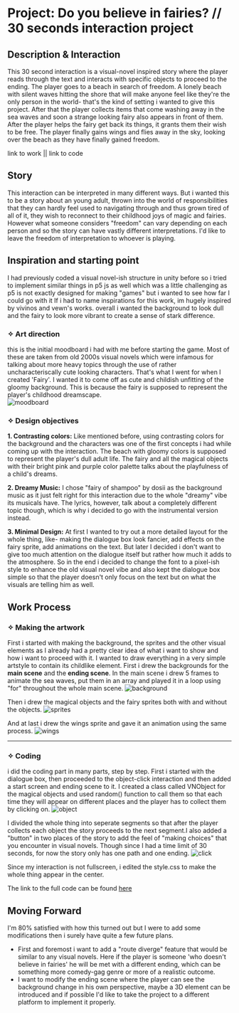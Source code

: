 # Project: Do you believe in fairies? // 30 seconds interaction project
## Description & Interaction
This 30 second interaction is a visual-novel inspired story where the player reads through the text and interacts with specific objects to proceed to the ending. 
The player goes to a beach in search of freedom. A lonely beach with silent waves hitting the shore that will make anyone feel like they're the only person in the world- that's the kind of setting i wanted to give this project.
After that the player collects items that come washing away in the sea waves and soon a strange looking fairy also appears in front of them. After the player helps the fairy get back its things, it grants them their wish to be free.
The player finally gains wings and flies away in the sky, looking over the beach as they have finally gained freedom.

link to work || link to code

## Story
This interaction can be interpreted in many different ways. But i wanted this to be a story about an young adult, thrown into the world of responsibilities that they can hardly feel used to navigating through and thus grown tired of all of it, they wish to reconnect to their childhood joys of magic and fairies. However what someone considers "freedom" can vary depending on each person and so the story can have vastly different interpretations. I'd like to leave the freedom of interpretation to whoever is playing.

## Inspiration and starting point
I had previously coded a visual novel-ish structure in unity before so i tried to implement similar things in p5 js as well which was a little challenging as p5 is not exactly designed for making "games" but i wanted to see how far I could go with it
If i had to name inspirations for this work, im hugely inspired by vivinos and vewn's works. overall i wanted the background to look dull and the fairy to look more vibrant to create a sense of stark difference.

### ✧ Art direction
  this is the initial moodboard i had with me before starting the game. Most of these are taken from old 2000s visual novels which were infamous for talking about more heavy topics through the use of rather uncharacteriscally cute looking characters. That's what I went for when I created 'Fairy'. I wanted it to come off as cute and childish unfitting of the gloomy background. This is because the fairy is supposed to represent the player's childhood dreamscape.  
  ![moodboard](https://64.media.tumblr.com/c78df0308232cc49b7ec72a4dca7be03/d33062fd8235bb3a-51/s540x810/c7eb97930ba831d7470bf0905b5ba58f9d452b08.png) 

### ✧ Design objectives
**1. Contrasting colors:** Like mentioned before, using contrasting colors for the background and the characters was one of the first concepts i had while coming up with the interaction. The beach with gloomy colors is supposed to represent the player's dull adult life. The fairy and all the magical objects with their bright pink and purple color palette talks about the playfulness of a child's dreams.

**2. Dreamy Music:** I chose "fairy of shampoo" by dosii as the background music as it just felt right for this interaction due to the whole "dreamy" vibe its musicals have. The lyrics, however, talk about a completely different topic though, which is why i decided to go with the instrumental version instead.

**3. Minimal Design:** At first I wanted to try out a more detailed layout for the whole thing, like- making the dialogue box look fancier, add effects on the fairy sprite, add animations on the text. But later I decided i don't want to give too much attention on the dialogue itself but rather how much it adds to the atmosphere. So in the end i decided to change the font to a pixel-ish style to enhance the old visual novel vibe and also kept the dialogue box simple so that the player doesn't only focus on the text but on what the visuals are telling him as well.

## Work Process

### ✧ Making the artwork
First i started with making the background, the sprites and the other visual elements as I already had a pretty clear idea of what i want to show and how i want to proceed with it.
I wanted to draw everything in a very simple artstyle to contain its childlike element. First i drew the backgrounds for the **main scene** and the **ending scene**. In the main scene i drew 5 frames to animate the sea waves, put them in an array and played it in a loop using "for" throughout the whole main scene.
![background](https://64.media.tumblr.com/09026c95876bc005b2a50df99c3cd964/d33062fd8235bb3a-91/s2048x3072/ffc03f44c7995098476c469f0615178a3c6f84d8.png)

Then i drew the magical objects and the fairy sprites both with and without the objects.
  ![sprites](https://64.media.tumblr.com/9eaa5731403eb491b8e884e9131148ef/4dca9d4847bac724-11/s540x810/31d8f131e4de27b40f84e9b5c170a63882d7f774.png) 

And at last i drew the wings sprite and gave it an animation using the same process.
![wings](https://64.media.tumblr.com/ab37992b2b1c844c5f20625f6b2dd7ad/3a0cb4ff6bd3a5fe-2a/s2048x3072/28745f735b321ca56c72c9fd076d395a37fc7ffb.png)

-------------------

### ✧ Coding
i did the coding part in many parts, step by step. First i started with the dialogue box, then proceeded to the object-click interaction and then added a start screen and ending scene to it.
I created a class called VNObject for the magical objects and used random() function to call them so that each time they will appear on different places and the player has to collect them by clicking on.
![object](https://64.media.tumblr.com/7088f000aca09af42ba0077e6d84ee2e/799ef608e0a771fd-3a/s540x810/676b422725a3a885b2416a3e370e511300594ea4.png)


I divided the whole thing into seperate segments so that after the player collects each object the story proceeds to the next segment.I also added a "button" in two places of the story to add the feel of "making choices" that you encounter in visual novels. Though since I had a time limit of 30 seconds, for now the story only has one path and one ending.
![click](https://64.media.tumblr.com/7aa0cb0afc3fcbaa8b8b39a0aba684dc/aef0b93eaa02dd92-04/s540x810/0a7eee493d90bdbd711d3d5fe571ef816dc3617a.png)

Since my interaction is not fullscreen, i edited the style.css to make the whole thing appear in the center.

The link to the full code can be found [here](https://github.com/suneha002/playful-media-suneha/tree/main/day5/day5%20assignment)

## Moving Forward
I'm 80% satisfied with how this turned out but I were to add some modifications then i surely have quite a few future plans.
- First and foremost i want to add a "route diverge" feature that would be similar to any visual novels. Here if the player is someone 'who doesn't believe in fairies' he will be met with a different ending, which can be something more comedy-gag genre or more of a realistic outcome.
- I want to modify the ending scene where the player can see the background change in his own perspective, maybe a 3D element can be introduced and if possible I'd like to take the project to a different platform to implement it properly.
